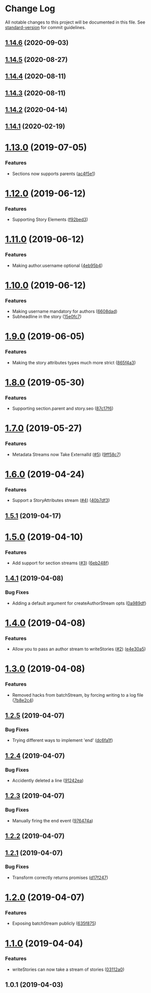 # Change Log

All notable changes to this project will be documented in this file. See [standard-version](https://github.com/conventional-changelog/standard-version) for commit guidelines.

<a name="1.14.6"></a>
## [1.14.6](https://github.com/quintype/quintype-node-migration-helpers/compare/v1.14.5...v1.14.6) (2020-09-03)



<a name="1.14.5"></a>
## [1.14.5](https://github.com/gja/@quintype/migration-helpers/compare/v1.14.4...v1.14.5) (2020-08-27)



<a name="1.14.4"></a>
## [1.14.4](https://github.com/gja/@quintype/migration-helpers/compare/v1.14.3...v1.14.4) (2020-08-11)



<a name="1.14.3"></a>
## [1.14.3](https://github.com/gja/@quintype/migration-helpers/compare/v1.14.2...v1.14.3) (2020-08-11)



<a name="1.14.2"></a>
## [1.14.2](https://github.com/gja/@quintype/migration-helpers/compare/v1.14.1...v1.14.2) (2020-04-14)



<a name="1.14.1"></a>
## [1.14.1](https://github.com/gja/@quintype/migration-helpers/compare/v1.14.0...v1.14.1) (2020-02-19)



<a name="1.13.0"></a>
# [1.13.0](https://github.com/gja/@quintype/migration-helpers/compare/v1.12.0...v1.13.0) (2019-07-05)


### Features

* Sections now supports parents ([ac4f5e1](https://github.com/gja/@quintype/migration-helpers/commit/ac4f5e1))



<a name="1.12.0"></a>
# [1.12.0](https://github.com/gja/@quintype/migration-helpers/compare/v1.11.0...v1.12.0) (2019-06-12)


### Features

* Supporting Story Elements ([f92bed3](https://github.com/gja/@quintype/migration-helpers/commit/f92bed3))



<a name="1.11.0"></a>
# [1.11.0](https://github.com/gja/@quintype/migration-helpers/compare/v1.10.0...v1.11.0) (2019-06-12)


### Features

* Making author.username optional ([4eb95b4](https://github.com/gja/@quintype/migration-helpers/commit/4eb95b4))



<a name="1.10.0"></a>
# [1.10.0](https://github.com/gja/@quintype/migration-helpers/compare/v1.9.0...v1.10.0) (2019-06-12)


### Features

* Making username mandatory for authors ([6608dad](https://github.com/gja/@quintype/migration-helpers/commit/6608dad))
* Subheadline in the story ([15e0fc7](https://github.com/gja/@quintype/migration-helpers/commit/15e0fc7))



<a name="1.9.0"></a>
# [1.9.0](https://github.com/gja/@quintype/migration-helpers/compare/v1.8.0...v1.9.0) (2019-06-05)


### Features

* Making the story attributes types much more strict ([865f4a3](https://github.com/gja/@quintype/migration-helpers/commit/865f4a3))



<a name="1.8.0"></a>
# [1.8.0](https://github.com/gja/@quintype/migration-helpers/compare/v1.7.0...v1.8.0) (2019-05-30)


### Features

* Supporting section.parent and story.seo ([87c17f6](https://github.com/gja/@quintype/migration-helpers/commit/87c17f6))



<a name="1.7.0"></a>
# [1.7.0](https://github.com/gja/@quintype/migration-helpers/compare/v1.6.0...v1.7.0) (2019-05-27)


### Features

* Metadata Streams now Take ExternalId ([#5](https://github.com/gja/[@quintype](https://github.com/quintype)/migration-helpers/issues/5)) ([9ff58c7](https://github.com/gja/@quintype/migration-helpers/commit/9ff58c7))



<a name="1.6.0"></a>
# [1.6.0](https://github.com/gja/@quintype/migration-helpers/compare/v1.5.1...v1.6.0) (2019-04-24)


### Features

* Support a StoryAttributes stream ([#4](https://github.com/gja/[@quintype](https://github.com/quintype)/migration-helpers/issues/4)) ([40b7df3](https://github.com/gja/@quintype/migration-helpers/commit/40b7df3))



<a name="1.5.1"></a>
## [1.5.1](https://github.com/gja/@quintype/migration-helpers/compare/v1.5.0...v1.5.1) (2019-04-17)



<a name="1.5.0"></a>
# [1.5.0](https://github.com/gja/@quintype/migration-helpers/compare/v1.4.1...v1.5.0) (2019-04-10)


### Features

* Add support for section streams ([#3](https://github.com/gja/[@quintype](https://github.com/quintype)/migration-helpers/issues/3)) ([6eb248f](https://github.com/gja/@quintype/migration-helpers/commit/6eb248f))



<a name="1.4.1"></a>
## [1.4.1](https://github.com/gja/@quintype/migration-helpers/compare/v1.4.0...v1.4.1) (2019-04-08)


### Bug Fixes

* Adding a default argument for createAuthorStream opts ([0a989df](https://github.com/gja/@quintype/migration-helpers/commit/0a989df))



<a name="1.4.0"></a>
# [1.4.0](https://github.com/gja/@quintype/migration-helpers/compare/v1.3.0...v1.4.0) (2019-04-08)


### Features

* Allow you to pass an author stream to writeStories ([#2](https://github.com/gja/[@quintype](https://github.com/quintype)/migration-helpers/issues/2)) ([e4e30a5](https://github.com/gja/@quintype/migration-helpers/commit/e4e30a5))



<a name="1.3.0"></a>
# [1.3.0](https://github.com/gja/@quintype/migration-helpers/compare/v1.2.5...v1.3.0) (2019-04-08)


### Features

* Removed hacks from batchStream, by forcing writing to a log file ([7b8e2c4](https://github.com/gja/@quintype/migration-helpers/commit/7b8e2c4))



<a name="1.2.5"></a>
## [1.2.5](https://github.com/gja/@quintype/migration-helpers/compare/v1.2.4...v1.2.5) (2019-04-07)


### Bug Fixes

* Trying different ways to implement 'end' ([dc6fa1f](https://github.com/gja/@quintype/migration-helpers/commit/dc6fa1f))



<a name="1.2.4"></a>
## [1.2.4](https://github.com/gja/@quintype/migration-helpers/compare/v1.2.3...v1.2.4) (2019-04-07)


### Bug Fixes

* Accidently deleted a line ([91242ea](https://github.com/gja/@quintype/migration-helpers/commit/91242ea))



<a name="1.2.3"></a>
## [1.2.3](https://github.com/gja/@quintype/migration-helpers/compare/v1.2.2...v1.2.3) (2019-04-07)


### Bug Fixes

* Manually firing the end event ([976474a](https://github.com/gja/@quintype/migration-helpers/commit/976474a))



<a name="1.2.2"></a>
## [1.2.2](https://github.com/gja/@quintype/migration-helpers/compare/v1.2.1...v1.2.2) (2019-04-07)



<a name="1.2.1"></a>
## [1.2.1](https://github.com/gja/@quintype/migration-helpers/compare/v1.2.0...v1.2.1) (2019-04-07)


### Bug Fixes

* Transform correctly returns promises ([d17f247](https://github.com/gja/@quintype/migration-helpers/commit/d17f247))



<a name="1.2.0"></a>
# [1.2.0](https://github.com/gja/@quintype/migration-helpers/compare/v1.1.0...v1.2.0) (2019-04-07)


### Features

* Exposing batchStream publicly ([635f875](https://github.com/gja/@quintype/migration-helpers/commit/635f875))



<a name="1.1.0"></a>
# [1.1.0](https://github.com/gja/@quintype/migration-helpers/compare/v1.0.1...v1.1.0) (2019-04-04)


### Features

* writeStories can now take a stream of stories ([03112a0](https://github.com/gja/@quintype/migration-helpers/commit/03112a0))



<a name="1.0.1"></a>
## 1.0.1 (2019-04-03)
